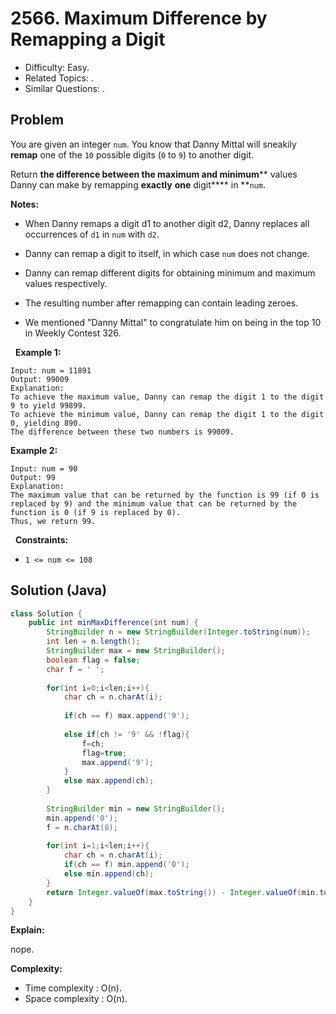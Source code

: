 # 2566. Maximum Difference by Remapping a Digit

- Difficulty: Easy.
- Related Topics: .
- Similar Questions: .

## Problem

You are given an integer ```num```. You know that Danny Mittal will sneakily **remap** one of the ```10``` possible digits (```0``` to ```9```) to another digit.

Return **the difference between the maximum and minimum**** values Danny can make by remapping **exactly** **one** digit**** in **```num```.

**Notes:**


	
- When Danny remaps a digit d1 to another digit d2, Danny replaces all occurrences of ```d1``` in ```num``` with ```d2```.
	
- Danny can remap a digit to itself, in which case ```num``` does not change.
	
- Danny can remap different digits for obtaining minimum and maximum values respectively.
	
- The resulting number after remapping can contain leading zeroes.
	
- We mentioned "Danny Mittal" to congratulate him on being in the top 10 in Weekly Contest 326.


 
**Example 1:**

```
Input: num = 11891
Output: 99009
Explanation: 
To achieve the maximum value, Danny can remap the digit 1 to the digit 9 to yield 99899.
To achieve the minimum value, Danny can remap the digit 1 to the digit 0, yielding 890.
The difference between these two numbers is 99009.
```

**Example 2:**

```
Input: num = 90
Output: 99
Explanation:
The maximum value that can be returned by the function is 99 (if 0 is replaced by 9) and the minimum value that can be returned by the function is 0 (if 9 is replaced by 0).
Thus, we return 99.
```

 
**Constraints:**


	
- ```1 <= num <= 108```



## Solution (Java)

```java
class Solution {
    public int minMaxDifference(int num) {
        StringBuilder n = new StringBuilder(Integer.toString(num));
        int len = n.length();
        StringBuilder max = new StringBuilder();
        boolean flag = false;
        char f = ' ';
        
        for(int i=0;i<len;i++){
            char ch = n.charAt(i);
            
            if(ch == f) max.append('9');
            
            else if(ch != '9' && !flag){
                f=ch;
                flag=true;
                max.append('9');
            }
            else max.append(ch);
        }
        
        StringBuilder min = new StringBuilder();
        min.append('0');
        f = n.charAt(0);
        
        for(int i=1;i<len;i++){
            char ch = n.charAt(i);
            if(ch == f) min.append('0');
            else min.append(ch);
        }
        return Integer.valueOf(max.toString()) - Integer.valueOf(min.toString());
    }
}
```

**Explain:**

nope.

**Complexity:**

* Time complexity : O(n).
* Space complexity : O(n).
